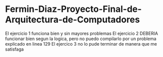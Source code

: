 # Fermin-Diaz-Proyecto-Final-de-Arquitectura-de-Computadores
El ejercicio 1 funciona bien y sin mayores problemas
El ejercicio 2 DEBERIA funcionar bien segun la logica, pero no puedo compilarlo por un problema explicado en linea 129
El ejercico 3 no lo pude terminar de manera que me satisfaga
